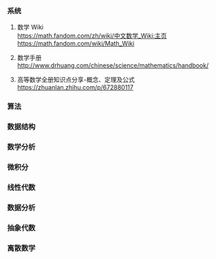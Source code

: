 ### 系统
1. 数学 Wiki  
https://math.fandom.com/zh/wiki/中文数学_Wiki:主页  
https://math.fandom.com/wiki/Math_Wiki

1. 数学手册  
http://www.drhuang.com/chinese/science/mathematics/handbook/

1. 高等数学全册知识点分享-概念、定理及公式  
https://zhuanlan.zhihu.com/p/672880117

### 算法

### 数据结构 

### 数学分析

### 微积分

### 线性代数

### 数据分析

### 抽象代数

### 离散数学
